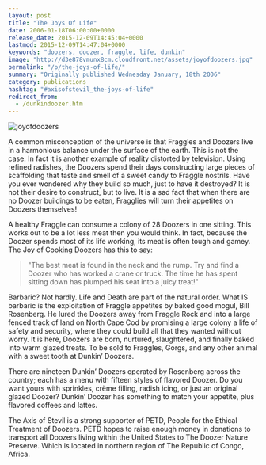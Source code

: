 ```yaml
---
layout: post
title: "The Joys Of Life"
date: 2006-01-18T06:00:00+0000
release_date: 2015-12-09T14:45:04+0000
lastmod: 2015-12-09T14:47:04+0000
keywords: "doozers, doozer, fraggle, life, dunkin"
image: "http://d3e878vmunx8cm.cloudfront.net/assets/joyofdoozers.jpg"
permalink: "/p/the-joys-of-life/"
summary: "Originally published Wednesday January, 18th 2006"
category: publications
hashtag: "#axisofstevil_the-joys-of-life"
redirect_from:
  - /dunkindoozer.htm
---
```


[id_1]: http://d3e878vmunx8cm.cloudfront.net/assets/joyofdoozers.jpg "joyofdoozers"
![joyofdoozers][id_1]

A common misconception of the universe is that Fraggles and Doozers live in a harmonious balance under the surface of the earth. This is not the case. In fact it is another example of reality distorted by television. Using refined radishes, the Doozers spend their days constructing large pieces of scaffolding that taste and smell of a sweet candy to Fraggle nostrils. Have you ever wondered why they build so much, just to have it destroyed? It is not their desire to construct, but to live. It is a sad fact that when there are no Doozer buildings to be eaten, Fragglies will turn their appetites on Doozers themselves!

A healthy Fraggle can consume a colony of 28 Doozers in one sitting. This works out to be a lot less meat then you would think. In fact, because the Doozer spends most of its life working, its meat is often tough and gamey. The Joy of Cooking Doozers has this to say:

> "The best meat is found in the neck and the rump. Try and find a Doozer who has worked a crane or truck. The time he has spent sitting down has plumped his seat into a juicy treat!"  

Barbaric? Not hardly. Life and Death are part of the natural order. What IS barbaric is the exploitation of Fraggle appetites by baked good mogul, Bill Rosenberg. He lured the Doozers away from Fraggle Rock and into a large fenced track of land on North Cape Cod by promising a large colony a life of safety and security, where they could build all that they wanted without worry. It is here, Doozers are born, nurtured, slaughtered, and finally baked into warm glazed treats. To be sold to Fraggles, Gorgs, and any other animal with a sweet tooth at Dunkin’ Doozers.

There are nineteen Dunkin’ Doozers operated by Rosenberg across the country; each has a menu with fifteen styles of flavored Doozer. Do you want yours with sprinkles, crème filling, radish icing, or just an original glazed Doozer? Dunkin’ Doozer has something to match your appetite, plus flavored coffees and lattes.

The Axis of Stevil is a strong supporter of PETD, People for the Ethical Treatment of Doozers. PETD hopes to raise enough money in donations to transport all Doozers living within the United States to The Doozer Nature Preserve. Which is located in northern region of The Republic of Congo, Africa.
